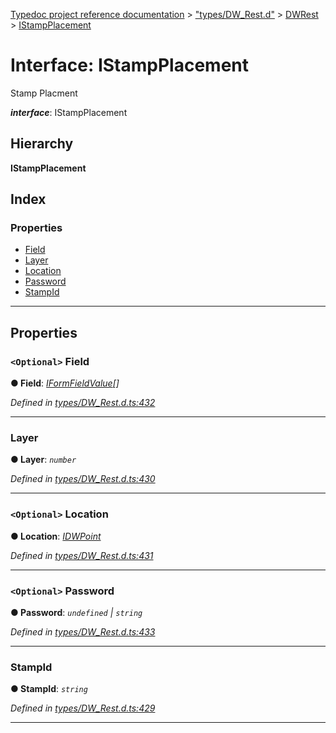 [Typedoc project reference documentation](../README.md) > ["types/DW_Rest.d"](../modules/_types_dw_rest_d_.md) > [DWRest](../modules/_types_dw_rest_d_.dwrest.md) > [IStampPlacement](../interfaces/_types_dw_rest_d_.dwrest.istampplacement.md)

# Interface: IStampPlacement

Stamp Placment

*__interface__*: IStampPlacement

## Hierarchy

**IStampPlacement**

## Index

### Properties

* [Field](_types_dw_rest_d_.dwrest.istampplacement.md#field)
* [Layer](_types_dw_rest_d_.dwrest.istampplacement.md#layer)
* [Location](_types_dw_rest_d_.dwrest.istampplacement.md#location)
* [Password](_types_dw_rest_d_.dwrest.istampplacement.md#password)
* [StampId](_types_dw_rest_d_.dwrest.istampplacement.md#stampid)

---

## Properties

<a id="field"></a>

### `<Optional>` Field

**● Field**: *[IFormFieldValue](_types_dw_rest_d_.dwrest.iformfieldvalue.md)[]*

*Defined in [types/DW_Rest.d.ts:432](https://github.com/DocuWare/REST-Sample-TS/blob/a4697e2/src/types/DW_Rest.d.ts#L432)*

___
<a id="layer"></a>

###  Layer

**● Layer**: *`number`*

*Defined in [types/DW_Rest.d.ts:430](https://github.com/DocuWare/REST-Sample-TS/blob/a4697e2/src/types/DW_Rest.d.ts#L430)*

___
<a id="location"></a>

### `<Optional>` Location

**● Location**: *[IDWPoint](_types_dw_rest_d_.dwrest.idwpoint.md)*

*Defined in [types/DW_Rest.d.ts:431](https://github.com/DocuWare/REST-Sample-TS/blob/a4697e2/src/types/DW_Rest.d.ts#L431)*

___
<a id="password"></a>

### `<Optional>` Password

**● Password**: *`undefined` \| `string`*

*Defined in [types/DW_Rest.d.ts:433](https://github.com/DocuWare/REST-Sample-TS/blob/a4697e2/src/types/DW_Rest.d.ts#L433)*

___
<a id="stampid"></a>

###  StampId

**● StampId**: *`string`*

*Defined in [types/DW_Rest.d.ts:429](https://github.com/DocuWare/REST-Sample-TS/blob/a4697e2/src/types/DW_Rest.d.ts#L429)*

___

